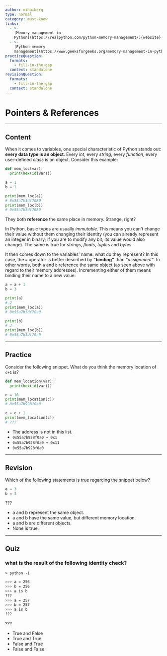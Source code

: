 ```yaml
---
author: mihaiberq
type: normal
category: must-know
links:
  - >-
    [Memory management in
    Python](https://realpython.com/python-memory-management/){website}
  - >-
    [Python memory
    management](https://www.geeksforgeeks.org/memory-management-in-python/){website}
practiceQuestion:
  formats:
    - fill-in-the-gap
  context: standalone
revisionQuestion:
  formats:
    - fill-in-the-gap
  context: standalone
---
```


# Pointers & References


---

## Content

When it comes to variables, one special characteristic of Python stands out: **every data type is an object**. Every *int*, every *string*, every *function*, every user-defined *class* is an object. Consider this example:

```python
def mem_loc(var):
  print(hex(id(var)))

a = 1
b = 1

print(mem_loc(a))
# 0x55a7b5df7080
print(mem_loc(b))
# 0x55a7b5df7080
```

They both **reference** the same place in memory. Strange, right?

In Python, basic types are usually *immutable*. This means you can't change their value without them changing their identity (you can already represent an integer in binary; if you are to modify any bit, its value would also change). The same is true for *strings*, *floats*, *tuples* and *bytes*.

It then comes down to the variables' name: what do they represent? In this case, the `=` operator is better described by **"binding"** than *"assignment"*. In other words, both `a` and `b` reference the same object (as seen above with regard to their memory addresses). Incrementing either of them means binding their name to a new value:

```python
a = a + 1
b = 3

print(a)
# 2
print(mem_loc(a))
# 0x55a7b5df70a0

print(b)
# 3
print(mem_loc(b))
# 0x55a7b5df70c0
```


---

## Practice

Consider the following snippet. What do you think the memory location of `c+1` is?

```python
def mem_location(var):
  print(hex(id(var)))

c = 10
print(mem_location(c))
# 0x55a7b928f0a0

c = c + 1
print(mem_location(c))
# ???
```

- The address is not in this list.
- `0x55a7b928f0a0 + 0x1`
- `0x55a7b928f0a0 + 0x11`
- `0x55a7b928f0a0`


---

## Revision

Which of the following statements is true regarding the snippet below?

```python
a = 3
b = 3
```

???

- a and b represent the same object.
- a and b have the same value, but different memory location.
- a and b are different objects.
- None is true.


---

## Quiz

### what is the result of the following identity check?


`> python -i`  

```bash
>>> a = 256
>>> b = 256
>>> a is b
???
>>> a = 257
>>> b = 257
>>> a is b
???
```

 ???

- True and False
- True and True
- False and True
- False and False
 
